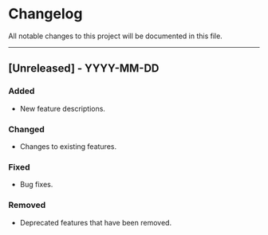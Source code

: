 # Changelog

All notable changes to this project will be documented in this file.

---

## [Unreleased] - YYYY-MM-DD

### Added

- New feature descriptions.

### Changed

- Changes to existing features.

### Fixed

- Bug fixes.

### Removed

- Deprecated features that have been removed.
